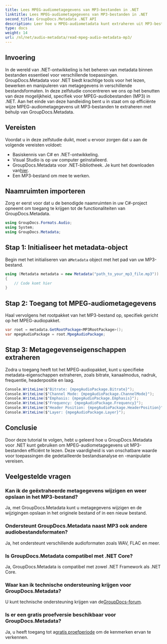 ```yaml
---
title: Lees MPEG-audiometagegevens van MP3-bestanden in .NET
linktitle: Lees MPEG-audiometagegevens van MP3-bestanden in .NET
second_title: GroupDocs.Metadata .NET API
description: Leer hoe u MPEG-audiometadata kunt extraheren uit MP3-bestanden in .NET met behulp van GroupDocs.Metadata. Verbeter uw mogelijkheden voor bestandsanalyse.
type: docs
weight: 14
url: /nl/net/audio-metadata/read-mpeg-audio-metadata-mp3/
---
```

## Invoering
In de wereld van .NET-ontwikkeling is het beheren van metadata binnen bestanden essentieel voor verschillende toepassingen. GroupDocs.Metadata voor .NET biedt krachtige tools voor het lezen, bewerken en manipuleren van metagegevens in verschillende bestandsformaten. In deze zelfstudie concentreren we ons op het benutten van deze mogelijkheid, specifiek voor MPEG-audiobestanden (MP3) in .NET. Aan het einde van deze handleiding bent u in staat om op efficiënte wijze MPEG-audiometagegevens uit MP3-bestanden te extraheren met behulp van GroupDocs.Metadata.
## Vereisten
Voordat u in deze zelfstudie duikt, moet u ervoor zorgen dat u aan de volgende vereisten voldoet:
- Basiskennis van C# en .NET-ontwikkeling.
- Visual Studio is op uw computer geïnstalleerd.
-  GroupDocs.Metadata voor .NET-bibliotheek. Je kunt het downloaden van[hier](https://releases.groupdocs.com/metadata/net/).
- Een MP3-bestand om mee te werken.
## Naamruimten importeren
Zorg er eerst voor dat u de benodigde naamruimten in uw C#-project opneemt om toegang te krijgen tot de functionaliteiten van GroupDocs.Metadata.
```csharp
using GroupDocs.Formats.Audio;
using System;
using GroupDocs.Metadata;
```
## Stap 1: Initialiseer het metadata-object
 Begin met het initialiseren van a`Metadata` object met het pad van uw MP3-bestand.
```csharp
using (Metadata metadata = new Metadata("path_to_your_mp3_file.mp3"))
{
    // Code komt hier
}
```
## Stap 2: Toegang tot MPEG-audiometagegevens
Haal vervolgens het rootpakket van het MP3-bestand op, specifiek gericht op het MPEG-audiopakket.
```csharp
var root = metadata.GetRootPackage<MP3RootPackage>();
var mpegAudioPackage = root.MpegAudioPackage;
```
## Stap 3: Metagegevenseigenschappen extraheren
Zodra u toegang heeft tot het MPEG-audiopakket, kunt u specifieke metadata-eigenschappen extraheren, zoals bitrate, kanaalmodus, nadruk, frequentie, headerpositie en laag.
```csharp
Console.WriteLine($"Bitrate: {mpegAudioPackage.Bitrate}");
Console.WriteLine($"Channel Mode: {mpegAudioPackage.ChannelMode}");
Console.WriteLine($"Emphasis: {mpegAudioPackage.Emphasis}");
Console.WriteLine($"Frequency: {mpegAudioPackage.Frequency}");
Console.WriteLine($"Header Position: {mpegAudioPackage.HeaderPosition}");
Console.WriteLine($"Layer: {mpegAudioPackage.Layer}");
```
## Conclusie
Door deze tutorial te volgen, hebt u geleerd hoe u GroupDocs.Metadata voor .NET kunt gebruiken om MPEG-audiometagegevens uit MP3-bestanden efficiënt te lezen. Deze vaardigheid is van onschatbare waarde voor toepassingen die gedetailleerde bestandsanalyse en -manipulatie vereisen.

## Veelgestelde vragen
### Kan ik de geëxtraheerde metagegevens wijzigen en weer opslaan in het MP3-bestand?
Ja, met GroupDocs.Metadata kunt u metagegevens wijzigen en de wijzigingen opslaan in het originele bestand of in een nieuw bestand.
### Ondersteunt GroupDocs.Metadata naast MP3 ook andere audiobestandsformaten?
Ja, het ondersteunt verschillende audioformaten zoals WAV, FLAC en meer.
### Is GroupDocs.Metadata compatibel met .NET Core?
Ja, GroupDocs.Metadata is compatibel met zowel .NET Framework als .NET Core.
### Waar kan ik technische ondersteuning krijgen voor GroupDocs.Metadata?
 U kunt technische ondersteuning krijgen van de[GroupDocs-forum](https://forum.groupdocs.com/c/metadata/14).
### Is er een gratis proefversie beschikbaar voor GroupDocs.Metadata?
 Ja, u heeft toegang tot a[gratis proefperiode](https://releases.groupdocs.com/) om de kenmerken ervan te verkennen.